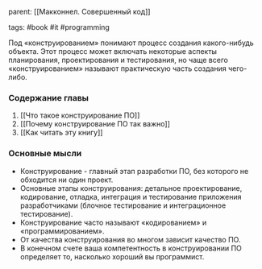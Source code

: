 parent: [[Макконнел. Совершенный код]]

tags: #book #it #programming 

Под «конструированием» понимают процесс создания какого-нибудь объекта. Этот процесс может включать некоторые аспекты планирования, проектирования и тестирования, но чаще всего «конструированием» называют практическую часть создания чего-либо.
### Содержание главы

1. [[Что такое конструирование ПО]]
2. [[Почему конструирование ПО так важно]]
3. [[Как читать эту книгу]]

### Основные мысли

- Конструирование - главный этап разработки ПО, без которого не обходится ни один проект.
- Основные этапы конструирования: детальное проектирование, кодирование, отладка, интеграция и тестирование приложения разработчиками (блочное тестирование и интеграционное тестирование).
- Конструирование часто называют «кодированием» и «программированием».
- От качества конструирования во многом зависит качество ПО.
- В конечном счете ваша компетентность в конструировании ПО определяет то, насколько хороший вы программист.